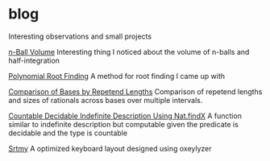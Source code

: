 # blog
Interesting observations and small projects

[n-Ball Volume](n_ball.pdf)
Interesting thing I noticed about the volume of n-balls and half-integration

[Polynomial Root Finding](polynomial_roots.pdf)
A method for root finding I came up with

[Comparison of Bases by Repetend Lengths](repetend_len.pdf)
Comparison of repetend lengths and sizes of rationals across bases over multiple intervals.

[Countable Decidable Indefinite Description Using Nat.findX](count_dec_indefinite_description.md)
A function similar to indefinite description but computable given the predicate is decidable and the type is countable

[Srtmy](https://github.com/ashl3y-v/srtmy)
A optimized keyboard layout designed using oxeylyzer
